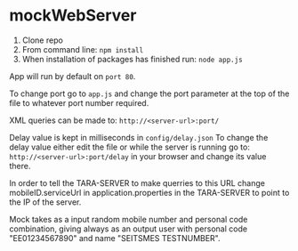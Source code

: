 # mockWebServer
1. Clone repo
2. From command line: 
`npm install`
3. When installation of packages has finished run:
`node app.js`

App will run by default on `port 80`.

To change port go to `app.js` and change the port parameter at the top of the file to whatever port number required.

XML queries can be made to: `http://<server-url>:port/`

Delay value is kept in milliseconds in `config/delay.json`
To change the delay value either edit the file or while the server is running go to: `http://<server-url>:port/delay` in your browser and change its value there.

In order to tell the TARA-SERVER to make querries to this URL change mobileID.serviceUrl in application.properties in the TARA-SERVER to point to the IP of the server.

Mock takes as a input random mobile number and personal code combination, giving always as an output user with personal code "EE01234567890" and name "SEITSMES TESTNUMBER".
